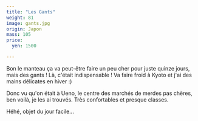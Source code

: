 ```yaml
---
title: "Les Gants"
weight: 81
image: gants.jpg
origin: Japon
mass: 105
price:
  yen: 1500

---
```


Bon le manteau ça va peut-être faire un peu cher pour juste quinze jours, mais des gants ! Là, c'était indispensable ! Va faire froid à Kyoto et j'ai des mains délicates en hiver :) 

Donc vu qu'on était à Ueno, le centre des marchés de merdes pas chères, ben voilà, je les ai trouvés. Très confortables et presque classes.

Héhé, objet du jour facile...